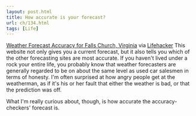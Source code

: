 ```yaml
---
layout: post.html
title: How accurate is your forecast?
url: ch/134.html
tags: [Life]
---
```

[Weather Forecast Accuracy for Falls Church, Virginia](http://www.forecastadvisor.com/Virginia/FallsChurch/22042) via [Lifehacker](http://www.lifehacker.com/) This website not only gives you a current forecast, but it also tells you which of the other forecasting sites are most accurate. If you haven't lived under a rock your entire life, you probably know that weather forecasters are generally regarded to be on about the same level as used car salesmen in terms of honesty. I'm often surprised at how angry people get at the weatherman, as if it's his or her fault that either the weather is bad, or that the prediction was off.

What I'm really curious about, though, is how accurate the accuracy-checkers' forecast is.

